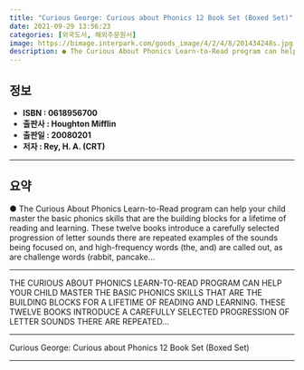 ```yaml
---
title: "Curious George: Curious about Phonics 12 Book Set (Boxed Set)"
date: 2021-09-29 13:56:23
categories: [외국도서, 해외주문원서]
image: https://bimage.interpark.com/goods_image/4/2/4/8/201434248s.jpg
description: ● The Curious About Phonics Learn-to-Read program can help your child master the basic phonics skills that are the building blocks for a lifetime of reading an
---
```


## **정보**

- **ISBN : 0618956700**
- **출판사 : Houghton Mifflin**
- **출판일 : 20080201**
- **저자 : Rey, H. A. (CRT)**

------



## **요약**

●  The Curious About Phonics Learn-to-Read program can help your child master the basic phonics skills that are the building blocks for a lifetime of reading and learning. These twelve books introduce a carefully selected progression of letter sounds there are repeated examples of the sounds being focused on, and high-frequency words (the, and) are called out, as are challenge words (rabbit, pancake...

------

THE CURIOUS ABOUT PHONICS LEARN-TO-READ PROGRAM CAN HELP YOUR CHILD MASTER THE BASIC PHONICS SKILLS THAT ARE THE BUILDING BLOCKS FOR A LIFETIME OF READING AND LEARNING. THESE TWELVE BOOKS INTRODUCE A CAREFULLY SELECTED PROGRESSION OF LETTER SOUNDS THERE ARE REPEATED... 

------


Curious George: Curious about Phonics 12 Book Set (Boxed Set) 

------


